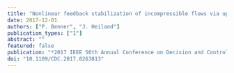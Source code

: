 ```yaml
---
title: "Nonlinear feedback stabilization of incompressible flows via updated Riccati-based gains"
date: 2017-12-01
authors: ["P. Benner", "J. Heiland"]
publication_types: ["1"]
abstract: ""
featured: false
publication: "*2017 IEEE 56th Annual Conference on Decision and Control (CDC)*"
doi: "10.1109/CDC.2017.8263813"
---
```


